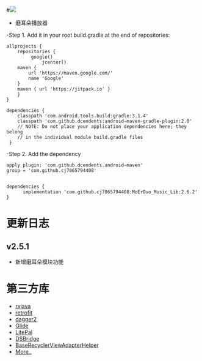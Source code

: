 #[![](https://jitpack.io/v/cj7865794408/MoErDuo_Music_Lib.svg)](https://jitpack.io/#cj7865794408/MoErDuo_Music_Lib)
- 磨耳朵播放器

-Step 1. Add it in your root build.gradle at the end of repositories:

	allprojects {
		repositories {
			 google()
       			 jcenter()
        maven {
            url 'https://maven.google.com/'
            name 'Google'
        }
        maven { url 'https://jitpack.io' }
		}
	}
	
	dependencies {
        classpath 'com.android.tools.build:gradle:3.1.4'
        classpath 'com.github.dcendents:android-maven-gradle-plugin:2.0'
        // NOTE: Do not place your application dependencies here; they belong
        // in the individual module build.gradle files
   	 }
	 
-Step 2. Add the dependency
	
	apply plugin: 'com.github.dcendents.android-maven'
	group = 'com.github.cj7865794408'
	
	
	dependencies {
	      implementation 'com.github.cj7865794408:MoErDuo_Music_Lib:2.6.2'
	}

# 更新日志

## v2.5.1
- 新增磨耳朵模块功能


# 第三方库

- [rxjava](https://github.com/ReactiveX/RxJava)
- [retrofit](https://github.com/square/retrofit)
- [dagger2](https://github.com/google/dagger)
- [Glide](https://github.com/bumptech/glide)
- [LitePal](https://github.com/LitePalFramework/LitePal)
- [DSBridge](https://github.com/wendux/DSBridge-Android)
- [BaseRecyclerViewAdapterHelper](https://github.com/CymChad/BaseRecyclerViewAdapterHelper)
- [More..](https://github.com/caiyonglong/MusicLake/blob/develop/app/build.gradle)

